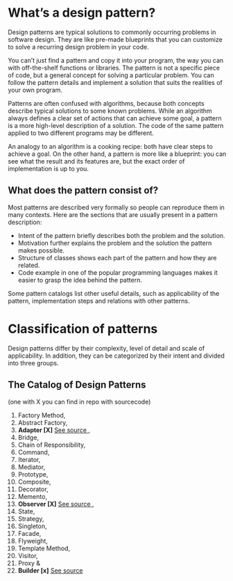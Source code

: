 # **What’s a design pattern?**

Design patterns are typical solutions to commonly occurring problems in software design. They are like pre-made blueprints that you can customize to solve a recurring design problem in your code.

You can’t just find a pattern and copy it into your program, the way you can with off-the-shelf functions or libraries. The pattern is not a specific piece of code, but a general concept for solving a particular problem. You can follow the pattern details and implement a solution that suits the realities of your own program.

Patterns are often confused with algorithms, because both concepts describe typical solutions to some known problems. While an algorithm always defines a clear set of actions that can achieve some goal, a pattern is a more high-level description of a solution. The code of the same pattern applied to two different programs may be different.

An analogy to an algorithm is a cooking recipe: both have clear steps to achieve a goal. On the other hand, a pattern is more like a blueprint: you can see what the result and its features are, but the exact order of implementation is up to you.

## **What does the pattern consist of?**

Most patterns are described very formally so people can reproduce them in many contexts. Here are the sections that are usually present in a pattern description:

- Intent of the pattern briefly describes both the problem and the solution.
- Motivation further explains the problem and the solution the pattern makes possible.
- Structure of classes shows each part of the pattern and how they are related.
- Code example in one of the popular programming languages makes it easier to grasp the idea behind the pattern.

Some pattern catalogs list other useful details, such as applicability of the pattern, implementation steps and relations with other patterns.

# **Classification of patterns**

Design patterns differ by their complexity, level of
detail and scale of applicability. In addition,
they can be categorized by their intent
and divided into three groups.

## **The Catalog of Design Patterns**

(one with X you can find in repo with sourcecode)

1. Factory Method,
2. Abstract Factory,
3. **Adapter [X]** [See source ](https://github.com/matijakatadzic/Design-Patterns/tree/master/AdapterDesignPattern),
4. Bridge,
5. Chain of Responsibility,
6. Command,
7. Iterator,
8. Mediator,
9. Prototype,
10. Composite,
11. Decorator,
12. Memento,
13. **Observer [X]** [See source ](https://github.com/matijakatadzic/Design-Patterns/tree/master/ObserverDesignPattern),
14. State,
15. Strategy,
16. Singleton,
17. Facade,
18. Flyweight,
19. Template Method,
20. Visitor,
21. Proxy &
22. **Builder [x]** [See source ](https://github.com/matijakatadzic/Design-Patterns/tree/master/BuilderDesignPattern)
